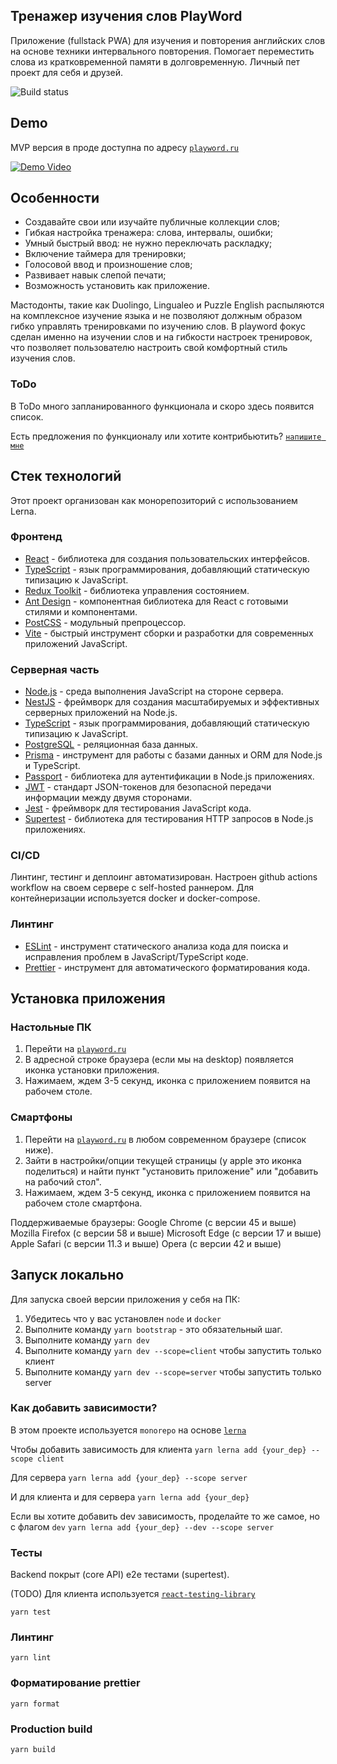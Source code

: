 ## Тренажер изучения слов PlayWord
Приложение (fullstack PWA) для изучения и повторения английских слов на основе техники интервального повторения. Помогает переместить слова из кратковременной памяти в долговременную. Личный пет проект для себя и друзей.
  
![Build status](https://github.com/aleksandr-loskutov/play-word/actions/workflows/deploy.yml/badge.svg)

## Demo
MVP версия в проде доступна по адресу [`playword.ru`](https://playword.ru)

[![Demo Video](https://files.aleksandrl.ru/sites/playword/demo-video-poster.png)](https://files.aleksandrl.ru/sites/playword/demo-video.webm)

## Особенности
- Создавайте свои или изучайте публичные коллекции слов;
- Гибкая настройка тренажера: слова, интервалы, ошибки;
- Умный быстрый ввод: не нужно переключать раскладку;
- Включение таймера для тренировки;
- Голосовой ввод и произношение слов;
- Развивает навык слепой печати;
- Возможность установить как приложение.


Мастодонты, такие как Duolingo, Lingualeo и Puzzle English распыляются на комплексное изучение языка и не позволяют должным образом гибко управлять тренировками по изучению слов. В playword фокус сделан именно на изучении слов и на гибкости настроек тренировок, что позволяет пользователю настроить свой комфортный стиль изучения слов.

### ToDo
В ToDo много запланированного функционала и скоро здесь появится список.

Есть предложения по функционалу или хотите контрибьютить? [`напишите мне`](https://t.me/lcantstop)

## Стек технологий
Этот проект организован как монорепозиторий с использованием Lerna.
### Фронтенд
- [React](https://reactjs.org/) - библиотека для создания пользовательских интерфейсов.
- [TypeScript](https://www.typescriptlang.org/) - язык программирования, добавляющий статическую типизацию к JavaScript.
- [Redux Toolkit](https://redux-toolkit.js.org/) - библиотека управления состоянием.
- [Ant Design](https://ant.design/) - компонентная библиотека для React с готовыми стилями и компонентами.
- [PostCSS](https://postcss.org/) - модульный препроцессор.
- [Vite](https://vitejs.dev/) - быстрый инструмент сборки и разработки для современных приложений JavaScript.


### Серверная часть

- [Node.js](https://nodejs.org/) - среда выполнения JavaScript на стороне сервера.
- [NestJS](https://nestjs.com/) - фреймворк для создания масштабируемых и эффективных серверных приложений на Node.js.
- [TypeScript](https://www.typescriptlang.org/) - язык программирования, добавляющий статическую типизацию к JavaScript.
- [PostgreSQL](https://www.postgresql.org/) - реляционная база данных.
- [Prisma](https://www.prisma.io/) - инструмент для работы с базами данных и ORM для Node.js и TypeScript.
- [Passport](http://www.passportjs.org/) - библиотека для аутентификации в Node.js приложениях.
- [JWT](https://jwt.io/) - стандарт JSON-токенов для безопасной передачи информации между двумя сторонами.
- [Jest](https://jestjs.io/) - фреймворк для тестирования JavaScript кода.
- [Supertest](https://github.com/visionmedia/supertest) - библиотека для тестирования HTTP запросов в Node.js приложениях.

### CI/CD
Линтинг, тестинг и деплоинг автоматизирован. Настроен github actions workflow на своем сервере с self-hosted раннером. Для контейнеризации используется docker и docker-compose.

### Линтинг
- [ESLint](https://eslint.org/) - инструмент статического анализа кода для поиска и исправления проблем в JavaScript/TypeScript коде.
- [Prettier](https://prettier.io/) - инструмент для автоматического форматирования кода.

## Установка приложения

###  Настольные ПК
1. Перейти на  [`playword.ru`](https://playword.ru)
2. В адресной строке браузера (если мы на desktop) появляется иконка установки приложения.
3. Нажимаем, ждем 3-5 секунд, иконка с приложением появится на рабочем столе.

### Смартфоны
1. Перейти на  [`playword.ru`](https://playword.ru) в любом современном браузере (список ниже).
2. Зайти в настройки/опции текущей страницы (у apple это иконка поделиться) и найти пункт "установить приложение" или "добавить на рабочий стол".
3. Нажимаем, ждем 3-5 секунд, иконка с приложением появится на рабочем столе смартфона.

Поддерживаемые браузеры:
Google Chrome (с версии 45 и выше)
Mozilla Firefox (с версии 58 и выше)
Microsoft Edge (с версии 17 и выше)
Apple Safari (с версии 11.3 и выше)
Opera (с версии 42 и выше)


## Запуск локально
Для запуска своей версии приложения у себя на ПК:

1. Убедитесь что у вас установлен `node` и `docker`
2. Выполните команду `yarn bootstrap` - это обязательный шаг.
3. Выполните команду `yarn dev`
3. Выполните команду `yarn dev --scope=client` чтобы запустить только клиент
4. Выполните команду `yarn dev --scope=server` чтобы запустить только server

### Как добавить зависимости?
В этом проекте используется `monorepo` на основе [`lerna`](https://github.com/lerna/lerna)

Чтобы добавить зависимость для клиента
```yarn lerna add {your_dep} --scope client```

Для сервера
```yarn lerna add {your_dep} --scope server```

И для клиента и для сервера
```yarn lerna add {your_dep}```


Если вы хотите добавить dev зависимость, проделайте то же самое, но с флагом `dev`
```yarn lerna add {your_dep} --dev --scope server```

### Тесты
Backend покрыт (core API) e2e тестами (supertest). 

(TODO) Для клиента используется  [`react-testing-library`](https://testing-library.com/docs/react-testing-library/intro/)

```yarn test```

### Линтинг

```yarn lint```

### Форматирование prettier

```yarn format```

### Production build

```yarn build```
